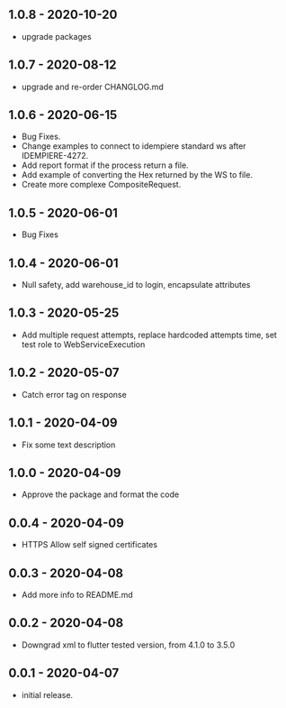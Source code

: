 ## 1.0.8 - 2020-10-20

- upgrade packages

## 1.0.7 - 2020-08-12

- upgrade and re-order CHANGLOG.md

## 1.0.6 - 2020-06-15

- Bug Fixes.
- Change examples to connect to idempiere standard ws after IDEMPIERE-4272.
- Add report format if the process return a file.
- Add example of converting the Hex returned by the WS to file.
- Create more complexe CompositeRequest.

## 1.0.5 - 2020-06-01

- Bug Fixes

## 1.0.4 - 2020-06-01

- Null safety, add warehouse_id to login, encapsulate attributes

## 1.0.3 - 2020-05-25

- Add multiple request attempts, replace hardcoded attempts time, set test role to WebServiceExecution

## 1.0.2 - 2020-05-07

- Catch error tag on response

## 1.0.1 - 2020-04-09

- Fix some text description

## 1.0.0 - 2020-04-09

- Approve the package and format the code

## 0.0.4 - 2020-04-09

- HTTPS Allow self signed certificates

## 0.0.3 - 2020-04-08

- Add more info to README.md

## 0.0.2 - 2020-04-08

- Downgrad xml to flutter tested version, from 4.1.0 to 3.5.0

## 0.0.1 - 2020-04-07

- initial release.




